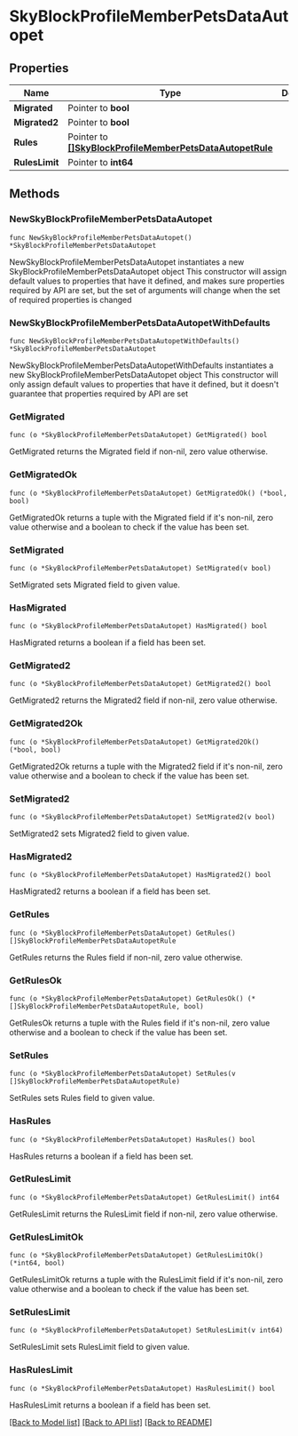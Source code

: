 # SkyBlockProfileMemberPetsDataAutopet

## Properties

Name | Type | Description | Notes
------------ | ------------- | ------------- | -------------
**Migrated** | Pointer to **bool** |  | [optional] 
**Migrated2** | Pointer to **bool** |  | [optional] 
**Rules** | Pointer to [**[]SkyBlockProfileMemberPetsDataAutopetRule**](SkyBlockProfileMemberPetsDataAutopetRule.md) |  | [optional] 
**RulesLimit** | Pointer to **int64** |  | [optional] 

## Methods

### NewSkyBlockProfileMemberPetsDataAutopet

`func NewSkyBlockProfileMemberPetsDataAutopet() *SkyBlockProfileMemberPetsDataAutopet`

NewSkyBlockProfileMemberPetsDataAutopet instantiates a new SkyBlockProfileMemberPetsDataAutopet object
This constructor will assign default values to properties that have it defined,
and makes sure properties required by API are set, but the set of arguments
will change when the set of required properties is changed

### NewSkyBlockProfileMemberPetsDataAutopetWithDefaults

`func NewSkyBlockProfileMemberPetsDataAutopetWithDefaults() *SkyBlockProfileMemberPetsDataAutopet`

NewSkyBlockProfileMemberPetsDataAutopetWithDefaults instantiates a new SkyBlockProfileMemberPetsDataAutopet object
This constructor will only assign default values to properties that have it defined,
but it doesn't guarantee that properties required by API are set

### GetMigrated

`func (o *SkyBlockProfileMemberPetsDataAutopet) GetMigrated() bool`

GetMigrated returns the Migrated field if non-nil, zero value otherwise.

### GetMigratedOk

`func (o *SkyBlockProfileMemberPetsDataAutopet) GetMigratedOk() (*bool, bool)`

GetMigratedOk returns a tuple with the Migrated field if it's non-nil, zero value otherwise
and a boolean to check if the value has been set.

### SetMigrated

`func (o *SkyBlockProfileMemberPetsDataAutopet) SetMigrated(v bool)`

SetMigrated sets Migrated field to given value.

### HasMigrated

`func (o *SkyBlockProfileMemberPetsDataAutopet) HasMigrated() bool`

HasMigrated returns a boolean if a field has been set.

### GetMigrated2

`func (o *SkyBlockProfileMemberPetsDataAutopet) GetMigrated2() bool`

GetMigrated2 returns the Migrated2 field if non-nil, zero value otherwise.

### GetMigrated2Ok

`func (o *SkyBlockProfileMemberPetsDataAutopet) GetMigrated2Ok() (*bool, bool)`

GetMigrated2Ok returns a tuple with the Migrated2 field if it's non-nil, zero value otherwise
and a boolean to check if the value has been set.

### SetMigrated2

`func (o *SkyBlockProfileMemberPetsDataAutopet) SetMigrated2(v bool)`

SetMigrated2 sets Migrated2 field to given value.

### HasMigrated2

`func (o *SkyBlockProfileMemberPetsDataAutopet) HasMigrated2() bool`

HasMigrated2 returns a boolean if a field has been set.

### GetRules

`func (o *SkyBlockProfileMemberPetsDataAutopet) GetRules() []SkyBlockProfileMemberPetsDataAutopetRule`

GetRules returns the Rules field if non-nil, zero value otherwise.

### GetRulesOk

`func (o *SkyBlockProfileMemberPetsDataAutopet) GetRulesOk() (*[]SkyBlockProfileMemberPetsDataAutopetRule, bool)`

GetRulesOk returns a tuple with the Rules field if it's non-nil, zero value otherwise
and a boolean to check if the value has been set.

### SetRules

`func (o *SkyBlockProfileMemberPetsDataAutopet) SetRules(v []SkyBlockProfileMemberPetsDataAutopetRule)`

SetRules sets Rules field to given value.

### HasRules

`func (o *SkyBlockProfileMemberPetsDataAutopet) HasRules() bool`

HasRules returns a boolean if a field has been set.

### GetRulesLimit

`func (o *SkyBlockProfileMemberPetsDataAutopet) GetRulesLimit() int64`

GetRulesLimit returns the RulesLimit field if non-nil, zero value otherwise.

### GetRulesLimitOk

`func (o *SkyBlockProfileMemberPetsDataAutopet) GetRulesLimitOk() (*int64, bool)`

GetRulesLimitOk returns a tuple with the RulesLimit field if it's non-nil, zero value otherwise
and a boolean to check if the value has been set.

### SetRulesLimit

`func (o *SkyBlockProfileMemberPetsDataAutopet) SetRulesLimit(v int64)`

SetRulesLimit sets RulesLimit field to given value.

### HasRulesLimit

`func (o *SkyBlockProfileMemberPetsDataAutopet) HasRulesLimit() bool`

HasRulesLimit returns a boolean if a field has been set.


[[Back to Model list]](../README.md#documentation-for-models) [[Back to API list]](../README.md#documentation-for-api-endpoints) [[Back to README]](../README.md)


